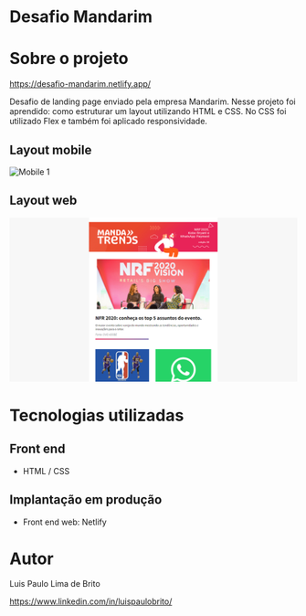 # Desafio Mandarim

# Sobre o projeto

https://desafio-mandarim.netlify.app/

Desafio de landing page enviado pela empresa Mandarim. Nesse projeto foi aprendido: como estruturar um layout utilizando HTML e CSS. No CSS foi utilizado Flex e também foi aplicado responsividade.

## Layout mobile
![Mobile 1](https://github.com/luispaulobrito/Desafio-Mandarim/blob/main/desafio-mandarim.netlify.app-screenshots-mobyle.png)

## Layout web
![Web 1](https://github.com/luispaulobrito/Desafio-Mandarim/blob/main/assets/desafio-mandarim.netlify.app-screenshots-desktop.png)

# Tecnologias utilizadas
## Front end
- HTML / CSS 

## Implantação em produção
- Front end web: Netlify

# Autor

Luis Paulo Lima de Brito

https://www.linkedin.com/in/luispaulobrito/